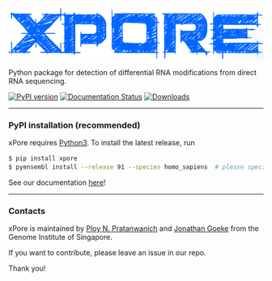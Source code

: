 ![alt text](https://github.com/GoekeLab/xpore/blob/master/figures/xpore_textlogo.png "xPore")

Python package for detection of differential RNA modifications from direct RNA sequencing.

[![PyPI version](https://badge.fury.io/py/xpore.svg)](https://badge.fury.io/py/xpore)
[![Documentation Status](https://readthedocs.org/projects/xpore/badge/?version=latest)](https://xpore.readthedocs.io/en/latest/?badge=latest)
[![Downloads](https://pepy.tech/badge/xpore)](https://pepy.tech/project/xpore)

---

### PyPI installation (recommended)

xPore requires [Python3](https://www.python.org).
To install the latest release, run

```sh
$ pip install xpore 
$ pyensembl install --release 91 --species homo_sapiens  # please specify the compatible Ensembl release with your data when you install it.
```

See our documentation [here](https://xpore.readthedocs.io)!

---

### Contacts

xPore is maintained by [Ploy N. Pratanwanich](https://github.com/ploy-rukawa) and [Jonathan Goeke](https://github.com/jonathangoeke) from the Genome Institute of Singapore. 

If you want to contribute, please leave an issue in our repo. 

Thank you!
